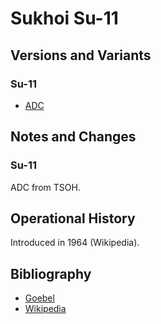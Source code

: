 # Sukhoi Su-11

## Versions and Variants

### Su-11

- [ADC](Su-11.json)

## Notes and Changes

### Su-11

ADC from TSOH.

## Operational History

Introduced in 1964 (Wikipedia).

## Bibliography

- [Goebel](http://www.airvectors.net/avsu15.html#m3)
- [Wikipedia](https://en.wikipedia.org/wiki/Sukhoi_Su-11)